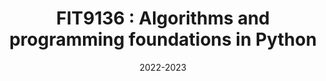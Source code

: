 ---
title: "FIT9136 : Algorithms and programming foundations in Python"
collection: teaching
type: "Introductory unit for postgraudate level for introduction to algorithms and datastructures using Python."
permalink: https://handbook.monash.edu/2023/units/FIT9136?year=2023 
venue: "Faculty of Information Technology, Monash University"
date: "2022-2023"
location: "Melbourne, Australia"
---